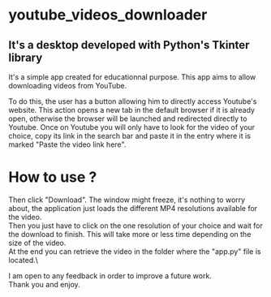 # youtube_videos_downloader

## It's a desktop developed with Python's Tkinter library
It's a simple app created for educationnal purpose.
This app aims to allow downloading videos from YouTube.


To do this, the user has a button allowing him to directly access Youtube's website. This action opens a new tab in the default browser if it is already open, otherwise the browser will be launched and redirected directly to Youtube. Once on Youtube you will only have to look for the video of your
choice, copy its link in the search bar and paste it in the entry where it is marked "Paste the video link here".

# How to use ?
Then click "Download". The window might freeze, it's nothing to worry about, the application just loads the different MP4 resolutions available for
the video.\
Then you just have to click on the one resolution of your choice and wait for the download to finish. This will take more or less time depending on the size of the video.\
At the end you can retrieve the video in the folder where the "app.py" file is located.\

I am open to any feedback in order to improve a future work.\
Thank you and enjoy.
